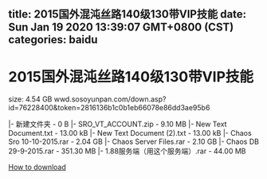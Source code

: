 
title: 2015国外混沌丝路140级130带VIP技能
date: Sun Jan 19 2020 13:39:07 GMT+0800 (CST)    
categories: baidu
---

# 2015国外混沌丝路140级130带VIP技能
size: 4.54 GB
 wwd.sosoyunpan.com/down.asp?id=76228400&token=2816136b1c0b1eb66078e86dd3ae95b6
 
|- 新建文件夹 - 0 B
|- SRO_VT_ACCOUNT.zip - 9.10 MB
|- New Text Document.txt - 13.00 kB
|- New Text Document (2).txt - 13.00 kB
|- Chaos Sro 10-10-2015.rar - 2.04 GB
|- Chaos Server Files.rar - 2.10 GB
|- Chaos DB 29-9-2015.rar - 351.30 MB
|- 1.88服务端（用这个服务端）.rar - 44.00 MB

[How to download](https://bpcam.bemobtrk.com/go/2ceec3aa-1ca2-46d6-b9ff-aaa5c184517c?jno=3969)